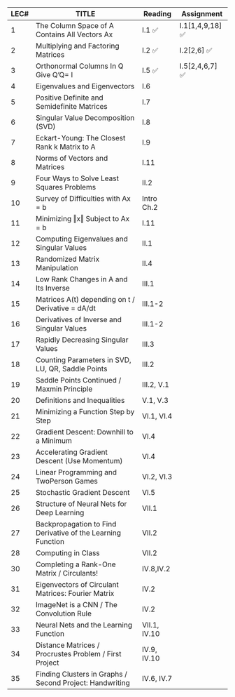 | LEC# | TITLE                                                       | Reading      | Assignment      |
| ---- | ----------------------------------------------------------- | ------------ | --------------- |
| 1    | The Column Space of A Contains All Vectors Ax               | I.1 ✅        | I.1[1,4,9,18] ✅ |
| 2    | Multiplying and Factoring Matrices                          | I.2 ✅        | I.2[2,6] ✅      |
| 3    | Orthonormal Columns In Q Give Q’Q= I                        | I.5 ✅        | I.5[2,4,6,7] ✅  |
| 4    | Eigenvalues and Eigenvectors                                | I.6          |                 |
| 5    | Positive Definite and Semidefinite Matrices                 | I.7          |                 |
| 6    | Singular Value Decomposition (SVD)                          | I.8          |                 |
| 7    | Eckart-Young: The Closest Rank k Matrix to A                | I.9          |                 |
| 8    | Norms of Vectors and Matrices                               | I.11         |                 |
| 9    | Four Ways to Solve Least Squares Problems                   | II.2         |                 |
| 10   | Survey of Difficulties with Ax = b                          | Intro Ch.2   |                 |
| 11   | Minimizing ‖x‖ Subject to Ax = b                            | I.11         |                 |
| 12   | Computing Eigenvalues and Singular Values                   | II.1         |                 |
| 13   | Randomized Matrix Manipulation                              | II.4         |                 |
| 14   | Low Rank Changes in A and Its Inverse                       | III.1        |                 |
| 15   | Matrices A(t) depending on t / Derivative = dA/dt           | III.1-2      |                 |
| 16   | Derivatives of Inverse and Singular Values                  | III.1-2      |                 |
| 17   | Rapidly Decreasing Singular Values                          | III.3        |                 |
| 18   | Counting Parameters in SVD, LU, QR, Saddle Points           | III.2        |                 |
| 19   | Saddle Points Continued / Maxmin Principle                  | III.2, V.1   |                 |
| 20   | Definitions and Inequalities                                | V.1, V.3     |                 |
| 21   | Minimizing a Function Step by Step                          | VI.1, VI.4   |                 |
| 22   | Gradient Descent: Downhill to a Minimum                     | VI.4         |                 |
| 23   | Accelerating Gradient Descent (Use Momentum)                | VI.4         |                 |
| 24   | Linear Programming and TwoPerson Games                      | VI.2, VI.3   |                 |
| 25   | Stochastic Gradient Descent                                 | VI.5         |                 |
| 26   | Structure of Neural Nets for Deep Learning                  | VII.1        |                 |
| 27   | Backpropagation to Find Derivative of the Learning Function | VII.2        |                 |
| 28   | Computing in Class                                          | VII.2        |                 |
| 30   | Completing a Rank-One Matrix / Circulants!                  | IV.8,IV.2    |                 |
| 31   | Eigenvectors of Circulant Matrices: Fourier Matrix          | IV.2         |                 |
| 32   | ImageNet is a CNN / The Convolution Rule                    | IV.2         |                 |
| 33   | Neural Nets and the Learning Function                       | VII.1, IV.10 |                 |
| 34   | Distance Matrices / Procrustes Problem / First Project      | IV.9, IV.10  |                 |
| 35   | Finding Clusters in Graphs / Second Project: Handwriting    | IV.6, IV.7   |                 |
